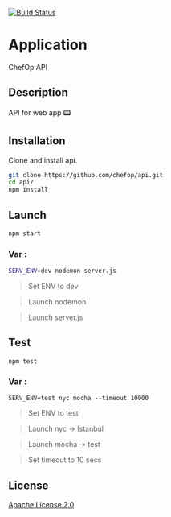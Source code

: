 [![Build Status](https://travis-ci.com/chefop/api.svg?branch=develop)](https://travis-ci.com/chefop/api)

# Application

ChefOp API

## Description

API for web app 📟

## Installation

Clone and install api.

```bash
git clone https://github.com/chefop/api.git
cd api/
npm install
```

## Launch

```bash
npm start
```
### Var :

```bash
SERV_ENV=dev nodemon server.js
```
> Set ENV to dev

> Launch nodemon

> Launch server.js

## Test

```
npm test
```
### Var :

```
SERV_ENV=test nyc mocha --timeout 10000
```
> Set ENV to test

> Launch nyc -> Istanbul

> Launch mocha -> test

> Set timeout to 10 secs

## License
[Apache License 2.0](http://www.apache.org/licenses/LICENSE-2.0)
